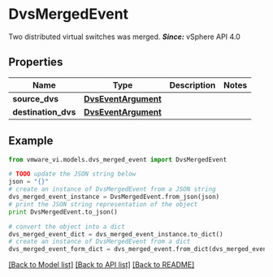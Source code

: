 # DvsMergedEvent

Two distributed virtual switches was merged.  ***Since:*** vSphere API 4.0 

## Properties
Name | Type | Description | Notes
------------ | ------------- | ------------- | -------------
**source_dvs** | [**DvsEventArgument**](DvsEventArgument.md) |  | 
**destination_dvs** | [**DvsEventArgument**](DvsEventArgument.md) |  | 

## Example

```python
from vmware_vi.models.dvs_merged_event import DvsMergedEvent

# TODO update the JSON string below
json = "{}"
# create an instance of DvsMergedEvent from a JSON string
dvs_merged_event_instance = DvsMergedEvent.from_json(json)
# print the JSON string representation of the object
print DvsMergedEvent.to_json()

# convert the object into a dict
dvs_merged_event_dict = dvs_merged_event_instance.to_dict()
# create an instance of DvsMergedEvent from a dict
dvs_merged_event_form_dict = dvs_merged_event.from_dict(dvs_merged_event_dict)
```
[[Back to Model list]](../README.md#documentation-for-models) [[Back to API list]](../README.md#documentation-for-api-endpoints) [[Back to README]](../README.md)


